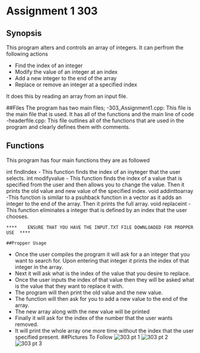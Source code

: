 # Assignment 1 303 
## Synopsis 
This program alters and controls an array of
integers. It can perfrom the following actions 
- Find the index of an integer 
- Modify the value of an integer at an index 
- Add a new integer to the end of the array 
- Replace or remove an integer at a specified index 

It does this by reading an array from an input file.

##Files
The program has two main files;
-303_Assignment1.cpp: This file is the main file that is used. It has all of the functions and the main line of code 
-headerfile.cpp: This file outlines all of the functions that are used in the program and clearly defines them with comments. 


## Functions 
This program has four main functions they are as followed

int findIndex
	- This function finds the index of an inyteger that the user selects. 
int modifyvalue 
	- This function finds the index of a value that is specified from the user and then allows you to change the value. Then it prints the old value and new value of the specified index. 
void addinttoarray 
	-This function is similar to a psuhback function in a vector as it adds an integer to the end of the array. Then it prints the full array. 
void replaceint 
	-This function eliminates a integer that is defined by an index that the user chooses. 

	****	ENSURE THAT YOU HAVE THE INPUT.TXT FILE DOWNLOADED FOR PROPPER USE	**** 
	
	##Propper Usage 

- Once the user compiles the program it will ask for a an integer that you want to search for. Upon entering that integer it prints 
the index of that integer in the array. 
- Next it will ask what is the index of the value that you desire to replace. 
- Once the user inputs the index of that value then they will be asked what is the value that they want to replace it with. 
- The program will then print the old value and the new value.
- The function will then ask for you to add a new value to the end of the array. 
- The new array along with the new value will be printed
- Finally it will ask for the index of the number that the user wants removed. 
- It will print the whole array one more time without the index that the user specified present.
##Pictures To Follow 
![303 pt 1 ](https://github.com/user-attachments/assets/621d94a1-9ec7-4c25-86bb-16406c1d40f1)
![303 pt 2 ](https://github.com/user-attachments/assets/5087146a-24fc-48c0-9c8e-94dfb7504898)
![303 pt 3 ](https://github.com/user-attachments/assets/88e58055-e848-4451-88e3-4a608fe66561)
